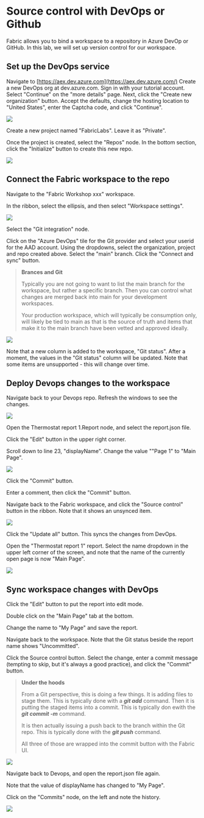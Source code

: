 # Source control with DevOps or Github

Fabric allows you to bind a workspace to a repository in Azure DevOp or GitHub. In this lab, we will set up version control for our workspace.

## Set up the DevOps service

Navigate to [https://aex.dev.azure.com](https://aex.dev.azure.com/) Create a new DevOps org at dev.azure.com. Sign in with your tutorial account. Select "Continue" on the "more details" page. Next, click the "Create new organization" button. Accept the defaults, change the hosting location to "United States", enter the Captcha code, and click "Continue".

![](assets/20240320_134302_image.png)

Create a new project named "FabricLabs". Leave it as "Private".

Once the project is created, select the "Repos" node. In the bottom section, click the "Initialize" button to create this new repo.

![](assets/20240320_134627_image.png)

## Connect the Fabric workspace to the repo

Navigate to the "Fabric Workshop xxx" workspace.

In the ribbon, select the ellipsis, and then select "Workspace settings".

![](assets/20240320_134800_image.png)

Select the "Git integration" node.

Click on the "Azure DevOps" tile for the Git provider and select your userid for the AAD account. Using the dropdowns, select the organization, project and repo created above. Select the "main" branch. Click the "Connect and sync" button.

> **Brances and Git**
>
> Typically you are not going to want to list the main branch for the workspace, but rather a specific branch. Then you can control what changes are merged back into main for your development workspaces.
>
> Your production workspace, which will typically be consumption only, will likely be tied to main as that is the source of truth and items that make it to the main branch have been vetted and approved ideally.

![](assets/20240320_135014_image.png)

Note that a new column is added to the workspace, "Git status". After a moment, the values in the "Git status" column will be updated. Note that some items are unsupported - this will change over time.

## Deploy Devops changes to the workspace

Navigate back to your Devops repo. Refresh the windows to see the changes.

![](assets/20240320_135239_image.png)

Open the Thermostat report 1.Report node, and select the report.json file.

Click the "Edit" button in the upper right corner.

Scroll down to line 23, "displayName". Change the value ""Page 1" to "Main Page".

![](assets/20240320_135415_image.png)

Click the "Commit" button.

Enter a comment, then click the "Commit" button.

Navigate back to the Fabric workspace, and click the "Source control" button in the ribbon. Note that it shows an unsynced item.

![](assets/20240320_135621_image.png)

Click the "Update all" button. This syncs the changes from DevOps.

Open the "Thermostat report 1" report. Select the name dropdown in the upper left corner of the screen, and note that the name of the currently open page is now "Main Page".

![](assets/20240320_135755_image.png)

## Sync workspace changes with DevOps

Click the "Edit" button to put the report into edit mode.

Double click on the "Main Page" tab at the bottom.

Change the name to "My Page" and save the report.

Navigate back to the workspace. Note that the Git status beside the report name shows "Uncommitted".

Click the Source control button. Select the change, enter a commit message (tempting to skip, but it's always a good practice), and click the "Commit" button.

> **Under the hoods**
> 
> From a Git perspective, this is doing a few things. It is adding files to stage them. This is typically done with a ***git add*** command. Then it is putting the staged items into a commit. This is typically don ewith the ***git commit -m*** command. 
>
> It is then actually issuing a push back to the branch within the Git repo. This is typically done with the ***git push*** command.
>
> All three of those are wrapped into the commit button with the Fabric UI.

![](assets/20240320_135950_image.png)

Navigate back to Devops, and open the report.json file again.

Note that the value of displayName has changed to "My Page".

Click on the "Commits" node, on the left and note the history.

![](assets/20240320_140157_image.png)
